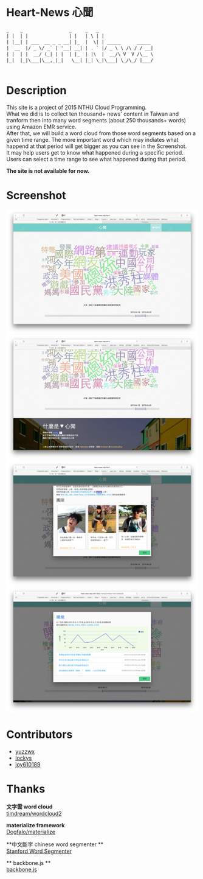 # Heart-News 心聞
```
_    _                 _     _   _
| |  | |               | |   | \ | |
| |__| | ___  __ _ _ __| |_  |  \| | _____      _____
|  __  |/ _ \/ _` | '__| __| | . ` |/ _ \ \ /\ / / __|
| |  | |  __/ (_| | |  | |_  | |\  |  __/\ V  V /\__ \
|_|  |_|\___|\__,_|_|   \__| |_| \_|\___| \_/\_/ |___/


```
# Description
This site is a project of 2015 NTHU Cloud Programming.  
What we did is to collect ten thousand+ news' content in Taiwan and tranform then into many word segments (about 250 thousands+ words) using Amazon EMR service.  
After that, we will build a word cloud from those word segments based on a given time range.
The more important word which may indiates what happend at that period will get bigger as you can see in the Screenshot.  
It may help users get to know what happened during a specific period.  
Users can select a time range to see what happened during that period.

**The site is not available for now.**

# Screenshot
![Heart-News](/screenshot/1.png?raw=true "Heart-News")
![Heart-News](/screenshot/3.png?raw=true "Heart-News")
![Heart-News](/screenshot/2.png?raw=true "Heart-News")
![Heart-News](/screenshot/4.png?raw=true "Heart-News")

# Contributors
- [yuzzwx](https://github.com/yuzzwx)
- [lockys](https://github.com/lockys)
- [joy610189](https://github.com/joy610189)

# Thanks
**文字雲 word cloud**  
[timdream/wordcloud2](https://github.com/timdream/wordcloud2.js)

**materialize framework**  
[Dogfalo/materialize](https://github.com/Dogfalo/materialize)  

**中文斷字 chinese word segmenter **  
[Stanford Word Segmenter](http://nlp.stanford.edu/software/segmenter.shtml)  

** backbone.js **  
[backbone.js](https://github.com/jashkenas/backbone)
